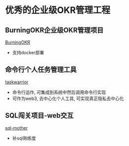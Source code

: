 
# 优秀的企业级OKR管理工程


## BurningOKR企业级OKR管理项目

[BurningOKR](https://github.com/BurningOKR/BurningOKR)

- 支持docker部署


## 命令行个人任务管理工具

[taskwarrior](https://github.com/GothenburgBitFactory/taskwarrior)

- 命令行运作, 可集成到系统中然后调用命令行实现
- 可作为web3, 去中心化个人工具, 可实现真正隐私去中心化

## SQL闯关项目-web交互

[sql-mother](git@github.com:liyupi/sql-mother.git)

- 补sql熟练度